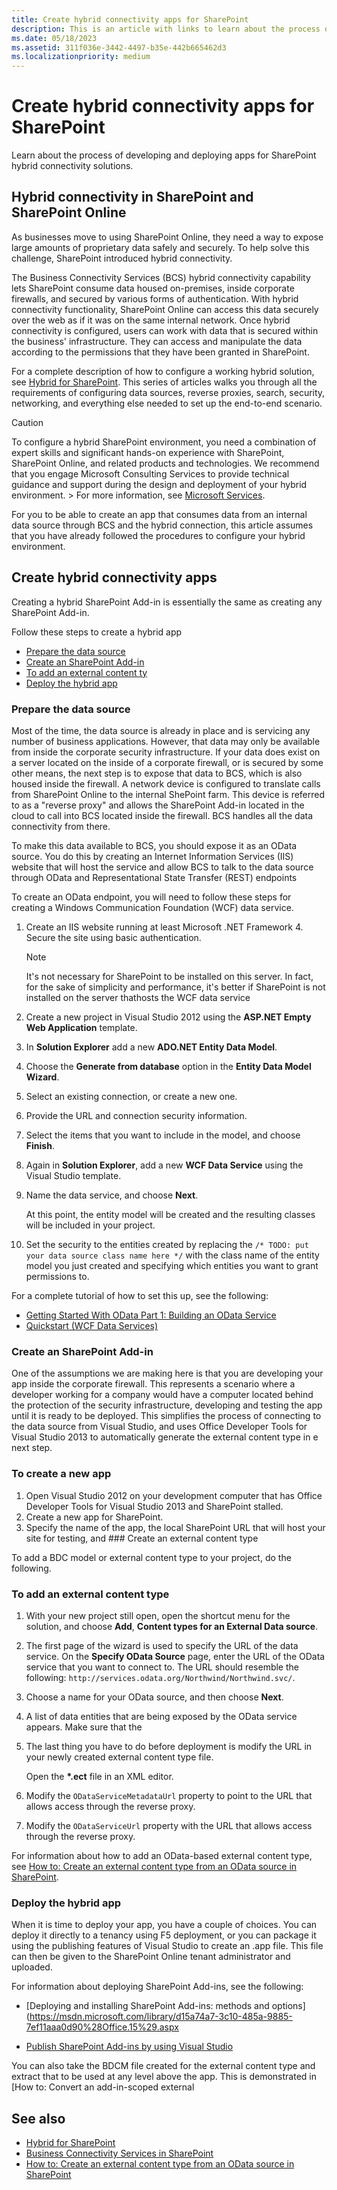 ```yaml
---
title: Create hybrid connectivity apps for SharePoint
description: This is an article with links to learn about the process of developing and deploying apps for SharePoint hybrid connectivity solutions.
ms.date: 05/18/2023
ms.assetid: 311f036e-3442-4497-b35e-442b665462d3
ms.localizationpriority: medium
---
```


# Create hybrid connectivity apps for SharePoint

Learn about the process of developing and deploying apps for SharePoint hybrid connectivity solutions.

## Hybrid connectivity in SharePoint and SharePoint Online

As businesses move to using SharePoint Online, they need a way to expose large amounts of proprietary data safely and securely. To help solve this challenge, SharePoint introduced hybrid connectivity.

The Business Connectivity Services (BCS) hybrid connectivity capability lets SharePoint consume data housed on-premises, inside corporate firewalls, and secured by various forms of authentication. With hybrid connectivity functionality, SharePoint Online can access this data securely over the web as if it was on the same internal network. Once hybrid connectivity is configured, users can work with data that is secured within the business' infrastructure. They can access and manipulate the data according to the permissions that they have been granted in SharePoint.

For a complete description of how to configure a working hybrid solution, see  [Hybrid for SharePoint](https://technet.microsoft.com/library/jj838715.aspx). This series of articles walks you through all the requirements of configuring data sources, reverse proxies, search, security, networking, and everything else needed to set up the end-to-end scenario.

> [!CAUTION]
> To configure a hybrid SharePoint environment, you need a combination of expert skills and significant hands-on experience with SharePoint, SharePoint Online, and related products and technologies. We recommend that you engage Microsoft Consulting Services to provide technical guidance and support during the design and deployment of your hybrid environment. > For more information, see  [Microsoft Services](https://www.microsoft.com/en-us/microsoft-365/products-apps-services).

For you to be able to create an app that consumes data from an internal data source through BCS and the hybrid connection, this article assumes that you have already followed the procedures to configure your hybrid environment.

## Create hybrid connectivity apps

Creating a hybrid SharePoint Add-in is essentially the same as creating any SharePoint Add-in.

Follow these steps to create a hybrid app

- [Prepare the data source](#prepare-the-data-source)
- [Create an SharePoint Add-in](#create-an-sharepoint-add-in)
- [To add an external content ty](#to-add-an-external-content-type)
- [Deploy the hybrid app](#deploy-the-hybrid-app)

### Prepare the data source

Most of the time, the data source is already in place and is servicing any number of business applications. However, that data may only be available from inside the corporate security infrastructure. If your data does exist on a server located on the inside of a corporate firewall, or is secured by some other means, the next step is to expose that data to BCS, which is also housed inside the firewall. A network device is configured to translate calls from SharePoint Online to the internal ShePoint farm. This device is referred to as a "reverse proxy" and allows the SharePoint Add-in located in the cloud to call into BCS located inside the firewall. BCS handles all the data connectivity from there.

To make this data available to BCS, you should expose it as an OData source. You do this by creating an Internet Information Services (IIS) website that will host the service and allow BCS to talk to the data source through OData and Representational State Transfer (REST) endpoints

To create an OData endpoint, you will need to follow these steps for creating a Windows Communication Foundation (WCF) data service.

1. Create an IIS website running at least Microsoft .NET Framework 4. Secure the site using basic authentication.

    > [!NOTE]
    > It's not necessary for SharePoint to be installed on this server. In fact, for the sake of simplicity and performance, it's better if SharePoint is not installed on the server thathosts the WCF data service

1. Create a new project in Visual Studio 2012 using the **ASP.NET Empty Web Application** template.
1. In **Solution Explorer** add a new **ADO.NET Entity Data Model**.
1. Choose the **Generate from database** option in the **Entity Data Model Wizard**.
1. Select an existing connection, or create a new one.
1. Provide the URL and connection security information.
1. Select the items that you want to include in the model, and choose **Finish**.
1. Again in **Solution Explorer**, add a new **WCF Data Service** using the Visual Studio template.
1. Name the data service, and choose **Next**.

    At this point, the entity model will be created and the resulting classes will be included in your project.

1. Set the security to the entities created by replacing the  `/* TODO: put your data source class name here */` with the class name of the entity model you just created and specifying which entities you want to grant permissions to.

For a complete tutorial of how to set this up, see the following:

- [Getting Started With OData Part 1: Building an OData Service](https://msdn.microsoft.com/data/gg601462)
- [Quickstart (WCF Data Services)](https://msdn.microsoft.com/library/cc668796.aspx)

### Create an SharePoint Add-in

One of the assumptions we are making here is that you are developing your app inside the corporate firewall. This represents a scenario where a developer working for a company would have a computer located behind the protection of the security infrastructure, developing and testing the app until it is ready to be deployed. This simplifies the process of connecting to the data source from Visual Studio, and uses Office Developer Tools for Visual Studio 2013 to automatically generate the external content type in e next step.

### To create a new app

1. Open Visual Studio 2012 on your development computer that has Office Developer Tools for Visual Studio 2013 and SharePoint stalled.
1. Create a new app for SharePoint.
1. Specify the name of the app, the local SharePoint URL that will host your site for testing, and ### Create an external content type

To add a BDC model or external content type to your project, do the following.

### To add an external content type

1. With your new project still open, open the shortcut menu for the solution, and choose **Add**, **Content types for an External Data source**.
1. The first page of the wizard is used to specify the URL of the data service. On the **Specify OData Source** page, enter the URL of the OData service that you want to connect to. The URL should resemble the following: `http://services.odata.org/Northwind/Northwind.svc/`.
1. Choose a name for your OData source, and then choose **Next**.
1. A list of data entities that are being exposed by the OData service appears. Make sure that the
1. The last thing you have to do before deployment is modify the URL in your newly created external content type file.

    Open the **\*.ect** file in an XML editor.

1. Modify the  `ODataServiceMetadataUrl` property to point to the URL that allows access through the reverse proxy.
1. Modify the  `ODataServiceUrl` property with the URL that allows access through the reverse proxy.

For information about how to add an OData-based external content type, see  [How to: Create an external content type from an OData source in SharePoint](how-to-create-an-external-content-type-from-an-odata-source-in-sharepoint.md).

### Deploy the hybrid app

When it is time to deploy your app, you have a couple of choices. You can deploy it directly to a tenancy using F5 deployment, or you can package it using the publishing features of Visual Studio to create an .app file. This file can then be given to the SharePoint Online tenant administrator and uploaded.

For information about deploying SharePoint Add-ins, see the following:

- [Deploying and installing SharePoint Add-ins: methods and options](https://msdn.microsoft.com/library/d15a74a7-3c10-485a-9885-7ef11aaa0d90%28Office.15%29.aspx

- [Publish SharePoint Add-ins by using Visual Studio](https://msdn.microsoft.com/library/8137d0fa-52e2-4771-8639-60af80f693bb%28Office.15%29.aspx)

You can also take the BDCM file created for the external content type and extract that to be used at any level above the app. This is demonstrated in [How to: Convert an add-in-scoped external

## See also

- [Hybrid for SharePoint](https://technet.microsoft.com/library/jj838715.aspx)
- [Business Connectivity Services in SharePoint](business-connectivity-services-in-sharepoint.md)
- [How to: Create an external content type from an OData source in SharePoint](how-to-create-an-external-content-type-from-an-odata-source-in-sharepoint.md)
